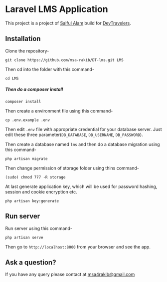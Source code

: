 # Laravel LMS Application

This project is a project of [Saiful Alam](https://github.com/msa-rakib) build for [DevTravelers](https://www.facebook.com/groups/DevTravelers/).

## Installation

Clone the repository-
```
git clone https://github.com/msa-rakib/DT-lms.git LMS
```

Then cd into the folder with this command-
```
cd LMS
```

##### Then do a composer install
```
composer install
```

Then create a environment file using this command-
```
cp .env.example .env
```

Then edit `.env` file with appropriate credential for your database server. 
Just edit these three parameter(`DB_DATABASE`, `DB_USERNAME`, `DB_PASSWORD`).

Then create a database named `lms` and then do a database migration using this command-
```
php artisan migrate
```

Then change permission of storage folder using thins command-
```
(sudo) chmod 777 -R storage
```

At last generate application key, which will be used for password hashing, session and cookie encryption etc.
```
php artisan key:generate
```

## Run server

Run server using this command-
```
php artisan serve
```

Then go to `http://localhost:8000` from your browser and see the app.

## Ask a question?

If you have any query please contact at msa4rakib@gmail.com
